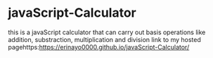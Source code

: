 # javaScript-Calculator
this is a javaScript calculator that can carry out basis operations like addition, substraction, multiplication and division
link to my hosted pagehttps:https://erinayo0000.github.io/javaScript-Calculator/

